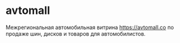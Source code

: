 # avtomall
Межрегиональная автомобильная витрина https://avtomall.co по продаже шин, дисков и товаров для автомобилистов.
